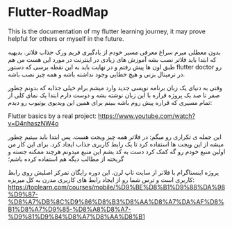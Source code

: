 # Flutter-RoadMap
This is the documentation of my flutter learning journey, it may prove helpful for others or myself in the future.

بدون معطلی میرم سراغ معرفی مسیر خودم از یادگیری فریم ورک جذاب فلاتر. بدیهیه که ابتدا باید فلاتر نصب بشه آموزش های زیادی در اینترنت در مورد این هست من هم طبق اون ها پیش رفتم و در نهایت باید به این نقطه برسی که دستور flutter doctor رو در ترمینال بزنی و هیچ خطایی وجود نداشته باشه و همه چیز نصب باشه.

وقتی به دنیای یک زبان برنامه نویسی جدید وارد میشم برام خیلی جذابه که بدونم چطور صفر تا صد یک پروژه قراره با این زبان نوشته بشه و دوست دارم ابتدا یک نمای کلی از تمام مسیری که قراره پیش روم باشه ببینم برای همین این ویدیوی یوتیوب رو دیدم:

Flutter basics by a real project: https://www.youtube.com/watch?v=D4nhaszNW4o

این جمله ی تکراری رو میگم: در فلاتر همه چیز ویجت هست. پس ابتدا باید ببیتیم چطور میشه از این ویجت ها استفاده کرد تا یک رابط کاربری جذاب ایجاد کرد. برای این کار من اولین منبع خودم رو گه کمک کرد دست به کد بشم این منبع میدونم هرچند ممکنه جسته و گریخته از مطالب دیگه هم استفاده کرده باشم؛

پروژه اینستاگرام با فلاتر از سایت تاپ لرن. این دوره رایگان تمرکز اصلیش روی رابط کاربری است و ترس شما رو از ایجاد رابط های کاربری مدرن به کل میریزه:
https://toplearn.com/courses/mobile/%D9%BE%D8%B1%D9%88%DA%98%D9%87-%D8%A7%DB%8C%D9%86%D8%B3%D8%AA%D8%A7%DA%AF%D8%B1%D8%A7%D9%85-%D8%A8%D8%A7-%D9%81%D9%84%D8%A7%D8%AA%D8%B1
